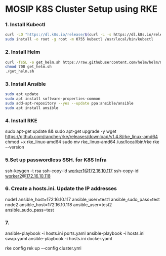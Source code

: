 # MOSIP K8S Cluster Setup using RKE

### 1. Install Kubectl
```sh
curl -LO "https://dl.k8s.io/release/$(curl -L -s https://dl.k8s.io/release/stable.txt)/bin/linux/amd64/kubectl"
sudo install -o root -g root -m 0755 kubectl /usr/local/bin/kubectl
```
### 2. Install Helm
```sh
curl -fsSL -o get_helm.sh https://raw.githubusercontent.com/helm/helm/main/scripts/get-helm-3
chmod 700 get_helm.sh
./get_helm.sh
```
### 3. Install Ansible
```sh
sudo apt update
sudo apt install software-properties-common
sudo add-apt-repository --yes --update ppa:ansible/ansible
sudo apt install ansible
```

### 4. Install RKE
sudo apt-get update && sudo apt-get upgrade -y
wget https://github.com/rancher/rke/releases/download/v1.4.8/rke_linux-amd64
chmod +x rke_linux-amd64
sudo mv rke_linux-amd64 /usr/local/bin/rke
rke --version


### 5.Set up passwordless SSH. for K8S Infra
ssh-keygen -t rsa
ssh-copy-id worker1@172.16.10.117
ssh-copy-id worker2@172.16.10.118

### 6. Create a hosts.ini. Update the IP addresses
node1 ansible_host=172.16.10.117 ansible_user=test1 ansible_sudo_pass=test
node2 ansible_host=172.16.10.118 ansible_user=test2 ansible_sudo_pass=test

### 7.
ansible-playbook -i hosts.ini ports.yaml
ansible-playbook -i hosts.ini swap.yaml
ansible-playbook -i hosts.ini docker.yaml

rke config
rek up --config cluster.yml
